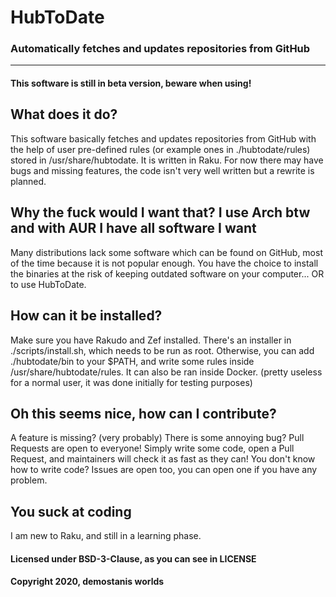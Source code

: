 # HubToDate
### Automatically fetches and updates repositories from GitHub
-----------

#### This software is still in beta version, beware when using!

## What does it do?
This software basically fetches and updates repositories from GitHub
with the help of user pre-defined rules (or example ones in ./hubtodate/rules)
stored in /usr/share/hubtodate. It is written in Raku.
For now there may have bugs and missing features, the code isn't very well
written but a rewrite is planned.

## Why the fuck would I want that? I use Arch btw and with AUR I have all software I want
Many distributions lack some software which can be found on GitHub, most of
the time because it is not popular enough. You have the choice to install
the binaries at the risk of keeping outdated software on your computer...
OR to use HubToDate.

## How can it be installed?
Make sure you have Rakudo and Zef installed.
There's an installer in ./scripts/install.sh, which needs to be run as root.
Otherwise, you can add ./hubtodate/bin to your $PATH, and write some rules inside
/usr/share/hubtodate/rules.
It can also be ran inside Docker. (pretty useless for a normal user, it was done
initially for testing purposes)

## Oh this seems nice, how can I contribute?
A feature is missing? (very probably) There is some annoying bug?
Pull Requests are open to everyone! Simply write some code, open a
Pull Request, and maintainers will check it as fast as they can!
You don't know how to write code? Issues are open too, you can
open one if you have any problem.

## You suck at coding
I am new to Raku, and still in a learning phase.

#### Licensed under BSD-3-Clause, as you can see in LICENSE
#### Copyright 2020, demostanis worlds
